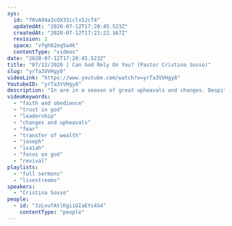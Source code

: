 ```yaml
---
sys:
  id: "70vA94a3cOX33iclxSJcf4"
  updatedAt: "2020-07-12T17:20:45.523Z"
  createdAt: "2020-07-12T17:23:22.167Z"
  revision: 2
  space: "vfgh62eq5a4k"
  contentType: "videos"
date: "2020-07-12T17:20:45.523Z"
title: "07/12/2020 | Can God Rely On You? (Pastor Cristina Sosso)"
slug: "yrTa3VVHgy8"
videoLink: "https://www.youtube.com/watch?v=yrTa3VVHgy8"
YoutubeID: "yrTa3VVHgy8"
description: "In are in a season of great upheavals and changes. Despite any turmoils or situation, focus on God and those things fade away, then you will see miracles signs and wonders begin to manifest and the influence will begin to transfer to the Body of Christ. This sermon was delivered by Pastor Cristina Sosso at Freedom Fellowship Church International on June 12, 2020."
videoKeywords:
  - "faith and obedience"
  - "trust in god"
  - "leadership"
  - "changes and upheavals"
  - "fear"
  - "transfer of wealth"
  - "joseph"
  - "isaiah"
  - "focus on god"
  - "revival"
playlists:
  - "full sermons"
  - "livestreams"
speakers:
  - "Cristina Sosso"
people:
  - id: "3zLvufAtlKgiiGIaEYs4S4"
    contentType: "people"
---
```

